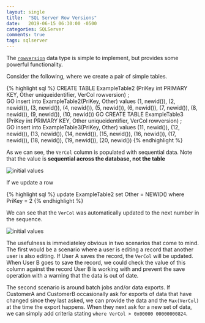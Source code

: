 ```yaml
---
layout: single
title:  "SQL Server Row Versions"
date:   2019-06-15 06:30:00 -0500
categories: SQLServer
comments: true
tags: sqlserver
---
```


The [`rowversion`](https://docs.microsoft.com/en-us/sql/t-sql/data-types/rowversion-transact-sql?view=sql-server-2017) data type is simple to implement, but provides some powerful functionality.


Consider the following, where we create a pair of simple tables.

{% highlight sql %}
CREATE TABLE ExampleTable2 (PriKey int PRIMARY KEY, Other uniqueidentifier, VerCol rowversion) ;  
GO
insert into ExampleTable2(PriKey, Other)
values 
(1, newid()),
(2, newid()),
(3, newid()),
(4, newid()),
(5, newid()),
(6, newid()),
(7, newid()),
(8, newid()),
(9, newid()),
(10, newid())
GO
CREATE TABLE ExampleTable3 (PriKey int PRIMARY KEY, Other uniqueidentifier, VerCol rowversion) ;  
GO
insert into ExampleTable3(PriKey, Other)
values 
(11, newid()),
(12, newid()),
(13, newid()),
(14, newid()),
(15, newid()),
(16, newid()),
(17, newid()),
(18, newid()),
(19, newid()),
(20, newid())
{% endhighlight %}

As we can see, the `VerCol` column is populated with sequential data.  Note that the value is **sequential across the database, not the table**

<img src="{{ site.url }}{{ site.baseurl }}/assets/images/rowversion_1.PNG" alt="initial values">

If we update a row 

{% highlight sql %}
update ExampleTable2 set Other = NEWID() where PriKey = 2
{% endhighlight %}

We can see that the `VerCol` was automatically updated to the next number in the sequence.

<img src="{{ site.url }}{{ site.baseurl }}/assets/images/rowversion_2.PNG" alt="initial values">

The usefulness is immediateley obvious in two scenarios that come to mind.  The first would be a scenario where a user is editing a record that another user is also editing.  If User A saves the record, the `VerCol` will be updated.  When User B goes to save the record, we could check the value of this column against the record User B is working with and prevent the save operation with a warning that the data is out of date.

The second scenario is around batch jobs and/or data exports.  If CustomerA and CustomerB occasionally ask for exports of data that have changed since they last asked, we can provide the data and the `Max(VerCol)` at the time the export happens.  When they next ask for a new set of data, we can simply add criteria stating `where VerCol > 0x00000 00000000824`.
